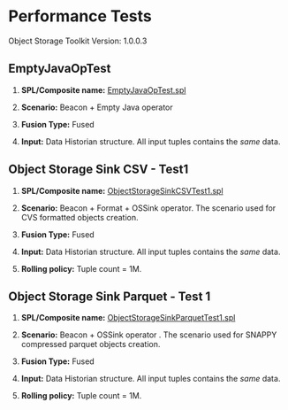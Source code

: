 Performance Tests
=================

Object Storage Toolkit Version: 1.0.0.3

EmptyJavaOpTest
----------------

1.  **SPL/Composite name:** [EmptyJavaOpTest.spl](https://github.com/IBMStreams/streamsx.objectstorage/blob/performance/test/performance/com.ibm.streams.objectstorage.generic.test/com.ibm.streamsx.objectstorage.generic.perftest/EmptyJavaOpTest.spl)

2.  **Scenario:** Beacon + Empty Java operator

3.  **Fusion Type:** Fused

4.  **Input:** Data Historian structure. All input tuples contains the *same* data.
 
Object Storage Sink CSV - Test1
-------------------------------

1.  **SPL/Composite name:** [ObjectStorageSinkCSVTest1.spl](https://github.com/IBMStreams/streamsx.objectstorage/blob/performance/test/performance/com.ibm.streams.objectstorage.generic.test/com.ibm.streamsx.objectstorage.generic.perftest/ObjectStorageSinkCSVTest1.spl)

2.  **Scenario:** Beacon + Format + OSSink operator. The scenario used for CVS formatted objects creation.

3.  **Fusion Type:** Fused

4.  **Input:** Data Historian structure. All input tuples contains the *same* data.

5.  **Rolling policy:** Tuple count = 1M.
 
Object Storage Sink Parquet - Test 1
------------------------------------

1.  **SPL/Composite name:** [ObjectStorageSinkParquetTest1.spl](https://github.com/IBMStreams/streamsx.objectstorage/blob/performance/test/performance/com.ibm.streams.objectstorage.generic.test/com.ibm.streamsx.objectstorage.generic.perftest/ObjectStorageSinkParquetTest1.spl)

2.  **Scenario:** Beacon + OSSink operator . The scenario used for SNAPPY compressed parquet objects creation.

3.  **Fusion Type:** Fused

4.  **Input:** Data Historian structure. All input tuples contains the *same* data.

5.  **Rolling policy:** Tuple count = 1M.
 

 
